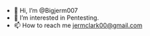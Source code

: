 - 👋 Hi, I’m @Bigjerm007
- 👀 I’m interested in Pentesting.
- 📫 How to reach me jermclark00@gmail.com 

